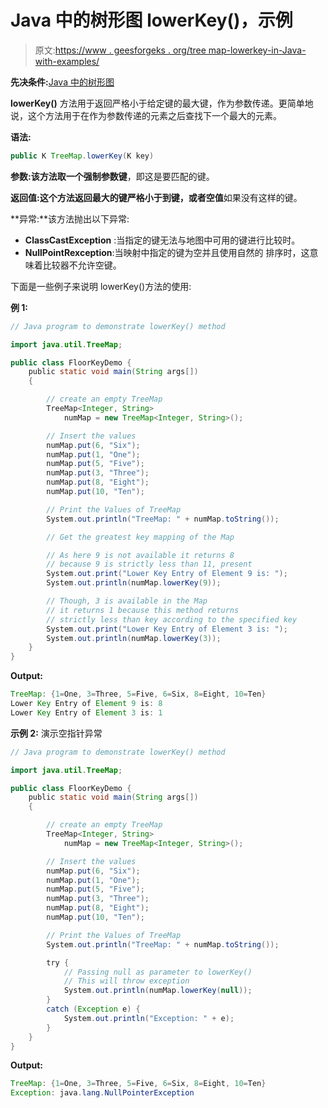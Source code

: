 # Java 中的树形图 lowerKey()，示例

> 原文:[https://www . geesforgeks . org/tree map-lowerkey-in-Java-with-examples/](https://www.geeksforgeeks.org/treemap-lowerkey-in-java-with-examples/)

**先决条件:**[Java 中的树形图](https://www.geeksforgeeks.org/treemap-in-java/)

**lowerKey()** 方法用于返回严格小于给定键的最大键，作为参数传递。更简单地说，这个方法用于在作为参数传递的元素之后查找下一个最大的元素。

**语法:**

```java
public K TreeMap.lowerKey(K key)
```

**参数:**该方法取一个强制参数**键**，即这是要匹配的键。

**返回值:**这个方法返回**最大的键严格小于到键，**或者**空值**如果没有这样的键。

**异常:**该方法抛出以下异常:

*   **ClassCastException** :当指定的键无法与地图中可用的键进行比较时。
*   **NullPointRexception**:当映射中指定的键为空并且使用自然的
    排序时，这意味着比较器不允许空键。

下面是一些例子来说明 lowerKey()方法的使用:

**例 1:**

```java
// Java program to demonstrate lowerKey() method

import java.util.TreeMap;

public class FloorKeyDemo {
    public static void main(String args[])
    {

        // create an empty TreeMap
        TreeMap<Integer, String>
            numMap = new TreeMap<Integer, String>();

        // Insert the values
        numMap.put(6, "Six");
        numMap.put(1, "One");
        numMap.put(5, "Five");
        numMap.put(3, "Three");
        numMap.put(8, "Eight");
        numMap.put(10, "Ten");

        // Print the Values of TreeMap
        System.out.println("TreeMap: " + numMap.toString());

        // Get the greatest key mapping of the Map

        // As here 9 is not available it returns 8
        // because 9 is strictly less than 11, present
        System.out.print("Lower Key Entry of Element 9 is: ");
        System.out.println(numMap.lowerKey(9));

        // Though, 3 is available in the Map
        // it returns 1 because this method returns
        // strictly less than key according to the specified key
        System.out.print("Lower Key Entry of Element 3 is: ");
        System.out.println(numMap.lowerKey(3));
    }
}
```

**Output:**

```java
TreeMap: {1=One, 3=Three, 5=Five, 6=Six, 8=Eight, 10=Ten}
Lower Key Entry of Element 9 is: 8
Lower Key Entry of Element 3 is: 1

```

**示例 2:** 演示空指针异常

```java
// Java program to demonstrate lowerKey() method

import java.util.TreeMap;

public class FloorKeyDemo {
    public static void main(String args[])
    {

        // create an empty TreeMap
        TreeMap<Integer, String>
            numMap = new TreeMap<Integer, String>();

        // Insert the values
        numMap.put(6, "Six");
        numMap.put(1, "One");
        numMap.put(5, "Five");
        numMap.put(3, "Three");
        numMap.put(8, "Eight");
        numMap.put(10, "Ten");

        // Print the Values of TreeMap
        System.out.println("TreeMap: " + numMap.toString());

        try {
            // Passing null as parameter to lowerKey()
            // This will throw exception
            System.out.println(numMap.lowerKey(null));
        }
        catch (Exception e) {
            System.out.println("Exception: " + e);
        }
    }
}
```

**Output:**

```java
TreeMap: {1=One, 3=Three, 5=Five, 6=Six, 8=Eight, 10=Ten}
Exception: java.lang.NullPointerException

```